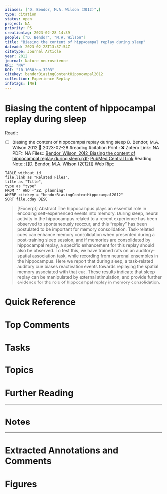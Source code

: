 ```yaml
---
aliases: ["D. Bendor, M.A. Wilson (2012)",]
type: citation
status: open
project: NA
priority: P5
creationtag: 2023-02-28 14:39
people: ["D. Bendor", "M.A. Wilson"]
title: "Biasing the content of hippocampal replay during sleep"
dateadd: 2023-02-28T13:37:54Z
citetype: Journal Article
year: 2012
journal: Nature neuroscience
URL: "NA"
DOI: "10.1038/nn.3203"
citekey: bendorBiasingContentHippocampal2012
collection: Experience Replay
infotags: [NA]
---
```


# Biasing the content of hippocampal replay during sleep
Read:: 
- [ ] Biasing the content of hippocampal replay during sleep D. Bendor, M.A. Wilson 2012 🛫 2023-02-28 #reading #citation
Print::  ❌
Zotero Link:: NA
PDF:: NA
Files:: [Bendor_Wilson_2012_Biasing the content of hippocampal replay during sleep.pdf](file:///C:%5CUsers%5Cmichaelt%5CInsync%5Cm@tarlton.info%5CGoogle%20Drive%5C06.%20Zotero%5Cstorage_new%5CNature%20neuroscience_2012%5CBendor_Wilson_2012_Biasing%20the%20content%20of%20hippocampal%20replay%20during%20sleep.pdf); [PubMed Central Link](file:///)
Reading Note:: [[D. Bendor, M.A. Wilson (2012)]]
Web Rip:: 

```dataview
TABLE without id
file.link as "Related Files",
title as "Title",
type as "type"
FROM "" AND -"ZZ. planning"
WHERE citekey = "bendorBiasingContentHippocampal2012" 
SORT file.cday DESC
```


> [!Excerpt] Abstract
> The hippocampus plays an essential role in encoding self-experienced events into memory. During sleep, neural activity in the hippocampus related to a recent experience has been observed to spontaneously reoccur, and this “replay” has been postulated to be important for memory consolidation. Task-related cues can enhance memory consolidation when presented during a post-training sleep session, and if memories are consolidated by hippocampal replay, a specific enhancement for this replay should also be observed. To test this, we have trained rats on an auditory-spatial association task, while recording from neuronal ensembles in the hippocampus. Here we report that during sleep, a task-related auditory cue biases reactivation events towards replaying the spatial memory associated with that cue. These results indicate that sleep replay can be manipulated by external stimulation, and provide further evidence for the role of hippocampal replay in memory consolidation.


# Quick Reference

# Top Comments

# Tasks

# Topics


# Further Reading 
 

----
# Notes


----
# Extracted Annotations and Comments


# Figures